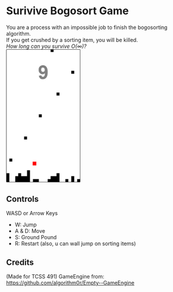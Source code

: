# Surivive Bogosort Game
You are a process with an impossible job to finish the bogosorting algorithm. <br>
If you get crushed by a sorting item, you will be killed. <br> 
*How long can you survive O(∞)?* <br>
<img src="./assets/Preview.png" alt="Preview" width="200"/>

## Controls
WASD or Arrow Keys <br>
- W: Jump
- A & D: Move
- S: Ground Pound
- R: Restart
(also, u can wall jump on sorting items)

## Credits
(Made for TCSS 491) GameEngine from: https://github.com/algorithm0r/Empty--GameEngine
